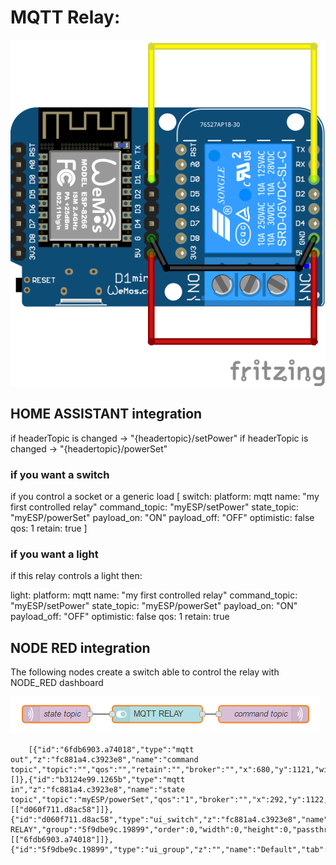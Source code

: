 # MQTT Relay:

![fritzing relay](wemos%20relay.png)


## HOME ASSISTANT integration

if headerTopic is changed ->  "{headertopic}/setPower"
if headerTopic is changed ->  "{headertopic}/powerSet" 

### if you want a switch
if you control a socket or a generic load
[
switch:
  platform: mqtt
  name: "my first controlled relay"
  command_topic: "myESP/setPower" 
  state_topic: "myESP/powerSet" 
  payload_on: "ON"
  payload_off: "OFF"
  optimistic: false
  qos: 1
  retain: true
]
### if you want a light
if this relay controls a light then:

light:
  platform: mqtt
  name: "my first controlled relay"
  command_topic: "myESP/setPower" 
  state_topic: "myESP/powerSet" 
  payload_on: "ON"
  payload_off: "OFF"
  optimistic: false
  qos: 1
  retain: true
  
  ## NODE RED integration
  The following nodes create a switch able to control the relay with NODE_RED dashboard
  
  ![nodered relay](nodered%20switch.png)
  
        [{"id":"6fdb6903.a74018","type":"mqtt out","z":"fc881a4.c3923e8","name":"command topic","topic":"","qos":"","retain":"","broker":"","x":680,"y":1121,"wires":[]},{"id":"b3124e99.1265b","type":"mqtt in","z":"fc881a4.c3923e8","name":"state topic","topic":"myESP/powerSet","qos":"1","broker":"","x":292,"y":1122,"wires":[["d060f711.d8ac58"]]},{"id":"d060f711.d8ac58","type":"ui_switch","z":"fc881a4.c3923e8","name":"","label":"MQTT RELAY","group":"5f9dbe9c.19899","order":0,"width":0,"height":0,"passthru":true,"decouple":"false","topic":"","style":"","onvalue":"ON","onvalueType":"str","onicon":"","oncolor":"","offvalue":"OFF","offvalueType":"str","officon":"","offcolor":"","x":473.8299102783203,"y":1121.5555725097656,"wires":[["6fdb6903.a74018"]]},{"id":"5f9dbe9c.19899","type":"ui_group","z":"","name":"Default","tab":"","disp":true,"width":"6"}]
